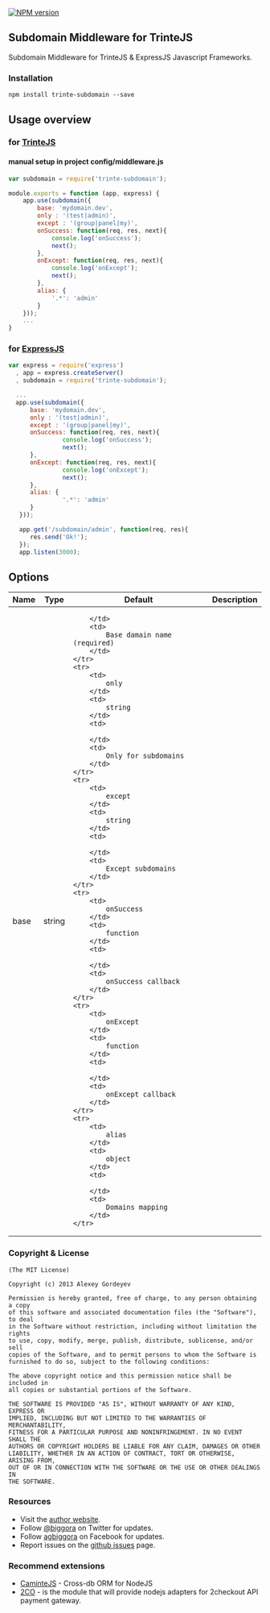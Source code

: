[![NPM version](https://badge.fury.io/js/trinte-subdomain.png)](http://badge.fury.io/js/trinte-subdomain)
## Subdomain Middleware for TrinteJS

Subdomain Middleware for TrinteJS &amp; ExpressJS Javascript Frameworks.

### Installation

    npm install trinte-subdomain --save
    
## Usage overview

### for [TrinteJS](http://www.trintejs.com/)

#### manual setup in project config/middleware.js

```js
var subdomain = require('trinte-subdomain');

module.exports = function (app, express) {
    app.use(subdomain({
        base: 'mydomain.dev',
        only : '(test|admin)',
        except : '(group|panel|my)',
        onSuccess: function(req, res, next){
            console.log('onSuccess');
            next();
        },
        onExcept: function(req, res, next){
            console.log('onExcept');
            next();
        },
        alias: {
            '.*': 'admin'
        }
    }));
    ...
}
```
### for [ExpressJS](http://expressjs.com/)

```js
var express = require('express')
  , app = express.createServer()
  , subdomain = require('trinte-subdomain');

  ...
  app.use(subdomain({
      base: 'mydomain.dev',
      only : '(test|admin)',
      except : '(group|panel|my)',
      onSuccess: function(req, res, next){
               console.log('onSuccess');
               next();
      },
      onExcept: function(req, res, next){
               console.log('onExcept');
               next();
      },
      alias: {
               '.*': 'admin'
      }
   }));

   app.get('/subdomain/admin', function(req, res){
      res.send('Ok!');
   });
   app.listen(3000);
```

Options
-----------------

<table style="width:100%">
    <thead>
        <tr>
            <th>
                Name
            </th>
            <th>
                Type
            </th>
            <th>
                Default
            </th>
            <th>
                Description
            </th>
        </tr>
    </thead>
    <tr>
        <td>
            base
        </td>
        <td>
            string
        </td>
        <td>
            
        </td>
        <td>
            Base damain name (required)
        </td>
    </tr>
    <tr>
        <td>
            only
        </td>
        <td>
            string
        </td>
        <td>
            
        </td>
        <td>
            Only for subdomains
        </td>
    </tr>
    <tr>
        <td>
            except
        </td>
        <td>
            string
        </td>
        <td>
            
        </td>
        <td>
            Except subdomains
        </td>
    </tr>
    <tr>
        <td>
            onSuccess
        </td>
        <td>
            function
        </td>
        <td>
            
        </td>
        <td>
            onSuccess callback
        </td>
    </tr>
    <tr>
        <td>
            onExcept
        </td>
        <td>
            function
        </td>
        <td>
           
        </td>
        <td>
            onExcept callback
        </td>
    </tr>    
    <tr>
        <td>
            alias
        </td>
        <td>
            object
        </td>
        <td>
           
        </td>
        <td>
            Domains mapping
        </td>
    </tr>     
</table>

### Copyright & License

    (The MIT License)

    Copyright (c) 2013 Alexey Gordeyev

    Permission is hereby granted, free of charge, to any person obtaining a copy
    of this software and associated documentation files (the "Software"), to deal
    in the Software without restriction, including without limitation the rights
    to use, copy, modify, merge, publish, distribute, sublicense, and/or sell
    copies of the Software, and to permit persons to whom the Software is
    furnished to do so, subject to the following conditions:

    The above copyright notice and this permission notice shall be included in
    all copies or substantial portions of the Software.

    THE SOFTWARE IS PROVIDED "AS IS", WITHOUT WARRANTY OF ANY KIND, EXPRESS OR
    IMPLIED, INCLUDING BUT NOT LIMITED TO THE WARRANTIES OF MERCHANTABILITY,
    FITNESS FOR A PARTICULAR PURPOSE AND NONINFRINGEMENT. IN NO EVENT SHALL THE
    AUTHORS OR COPYRIGHT HOLDERS BE LIABLE FOR ANY CLAIM, DAMAGES OR OTHER
    LIABILITY, WHETHER IN AN ACTION OF CONTRACT, TORT OR OTHERWISE, ARISING FROM,
    OUT OF OR IN CONNECTION WITH THE SOFTWARE OR THE USE OR OTHER DEALINGS IN
    THE SOFTWARE.

### Resources

- Visit the [author website](http://www.gordejev.lv).
- Follow [@biggora](https://twitter.com/#!/biggora) on Twitter for updates.
- Follow [agbiggora](https://www.facebook.com/agbiggora) on Facebook for updates.
- Report issues on the [github issues](https://github.com/biggora/trinte-subdomain/issues) page.

### Recommend extensions

- [CaminteJS](http://www.camintejs.com/) - Cross-db ORM for NodeJS
- [2CO](https://github.com/biggora/2co) - is the module that will provide nodejs adapters for 2checkout API payment gateway.
